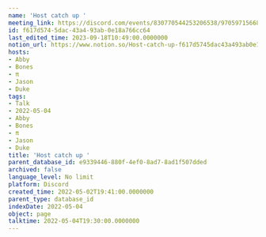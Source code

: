 ```yaml
---
name: 'Host catch up '
meeting_link: https://discord.com/events/830770544253206538/970597156681568276
id: f617d574-5dac-43a4-93ab-0e18a766cc64
last_edited_time: 2023-09-18T10:49:00.0000000
notion_url: https://www.notion.so/Host-catch-up-f617d5745dac43a493ab0e18a766cc64
hosts:
- Abby
- Bones
- π
- Jason
- Duke
tags:
- Talk
- 2022-05-04
- Abby
- Bones
- π
- Jason
- Duke
title: 'Host catch up '
parent_database_id: e9339446-880f-4ef0-8ad7-8ad1f507dded
archived: false
language_level: No limit
platform: Discord
created_time: 2022-05-02T19:41:00.0000000
parent_type: database_id
indexDate: 2022-05-04
object: page
talktime: 2022-05-04T19:30:00.0000000
---
```





